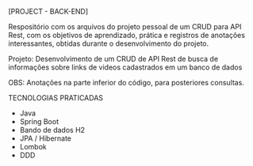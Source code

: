 [PROJECT - BACK-END]

Respositório com os arquivos do projeto pessoal de um CRUD para API Rest, com os objetivos de aprendizado, prática e registros de anotações interessantes, obtidas durante o desenvolvimento do projeto.

Projeto: Desenvolvimento de um CRUD de API Rest de busca de informações sobre links de videos cadastrados em um banco de dados

OBS: Anotações na parte inferior do código, para posteriores consultas.

TECNOLOGIAS PRATICADAS

+ Java
+ Spring Boot
+ Bando de dados H2
+ JPA / Hibernate
+ Lombok
+ DDD
